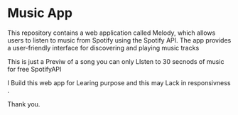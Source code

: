 <h1 > Music App </h1>
This repository contains a web application called Melody,
which allows users to listen to music from Spotify using the Spotify API.
The app provides a user-friendly interface for discovering and playing music tracks

This is just a Previw of a song you can only LIsten to 30 secnods of music for free SpotifyAPI


I Build this web app for Learing purpose and this may Lack in responsivness . 

Thank you.
